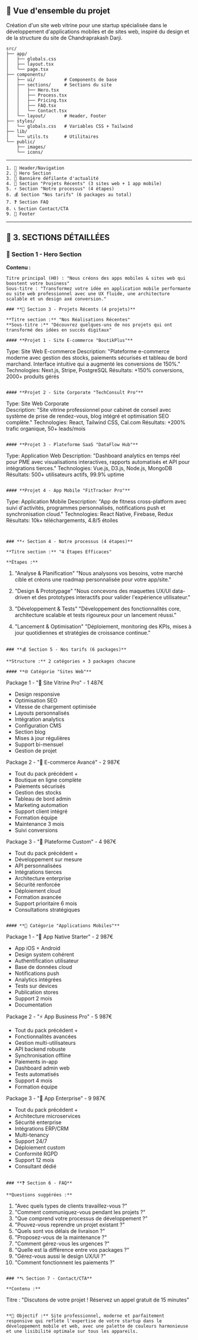 ## 🎯 **Vue d'ensemble du projet**

Création d'un site web vitrine pour une startup spécialisée dans le développement d'applications mobiles et de sites web, inspiré du design et de la structure du site de Chandraprakash Darji.


```
src/
├── app/
│   ├── globals.css
│   ├── layout.tsx
│   └── page.tsx
├── components/
│   ├── ui/           # Components de base
│   ├── sections/     # Sections du site
│   │   ├── Hero.tsx
│   │   ├── Process.tsx
│   │   ├── Pricing.tsx
│   │   ├── FAQ.tsx
│   │   └── Contact.tsx
│   └── layout/       # Header, Footer
├── styles/
│   └── globals.css   # Variables CSS + Tailwind
├── lib/
│   └── utils.ts      # Utilitaires
└── public/
    ├── images/
    └── icons/
```


---

```
1. 📱 Header/Navigation
2. 🚀 Hero Section  
3. 📄 Bannière défilante d'actualité
4. 🎯 Section "Projets Récents" (3 sites web + 1 app mobile)
5. ⚡ Section "Notre processus" (4 étapes)
6. 💰 Section "Nos tarifs" (6 packages au total)
7. ❓ Section FAQ
8. 📞 Section Contact/CTA
9. 🦶 Footer
```

---

## 📱 **3. SECTIONS DÉTAILLÉES**

### **🚀 Section 1 - Hero Section**

**Contenu :**
```
Titre principal (H0) : "Nous créons des apps mobiles & sites web qui boostent votre business"
Sous-titre : "Transformez votre idée en application mobile performante ou site web professionnel avec une UX fluide, une architecture scalable et un design axé conversion."

### **🎯 Section 3 - Projets Récents (4 projets)**

**Titre section :** "Nos Réalisations Récentes"
**Sous-titre :** "Découvrez quelques-uns de nos projets qui ont transformé des idées en succès digitaux"

#### **Projet 1 - Site E-commerce "BoutikPlus"**
```
Type: Site Web E-commerce
Description: "Plateforme e-commerce moderne avec gestion des stocks, paiements sécurisés et tableau de bord marchand. Interface intuitive qui a augmenté les conversions de 150%."
Technologies: Next.js, Stripe, PostgreSQL
Résultats: +150% conversions, 2000+ produits gérés
```

#### **Projet 2 - Site Corporate "TechConsult Pro"**
```
Type: Site Web Corporate  
Description: "Site vitrine professionnel pour cabinet de conseil avec système de prise de rendez-vous, blog intégré et optimisation SEO complète."
Technologies: React, Tailwind CSS, Cal.com
Résultats: +200% trafic organique, 50+ leads/mois
```

#### **Projet 3 - Plateforme SaaS "DataFlow Hub"**
```
Type: Application Web
Description: "Dashboard analytics en temps réel pour PME avec visualisations interactives, rapports automatisés et API pour intégrations tierces."
Technologies: Vue.js, D3.js, Node.js, MongoDB
Résultats: 500+ utilisateurs actifs, 99.9% uptime
```

#### **Projet 4 - App Mobile "FitTracker Pro"**
```
Type: Application Mobile
Description: "App de fitness cross-platform avec suivi d'activités, programmes personnalisés, notifications push et synchronisation cloud."
Technologies: React Native, Firebase, Redux
Résultats: 10k+ téléchargements, 4.8/5 étoiles
```


### **⚡ Section 4 - Notre processus (4 étapes)**

**Titre section :** "4 Étapes Efficaces"

**Étapes :**
```
1. "Analyse & Planification"
   "Nous analysons vos besoins, votre marché cible et créons une roadmap personnalisée pour votre app/site."

2. "Design & Prototypage" 
   "Nous concevons des maquettes UX/UI data-driven et des prototypes interactifs pour valider l'expérience utilisateur."

3. "Développement & Tests"
   "Développement des fonctionnalités core, architecture scalable et tests rigoureux pour un lancement réussi."

4. "Lancement & Optimisation"
   "Déploiement, monitoring des KPIs, mises à jour quotidiennes et stratégies de croissance continue."
```

### **💰 Section 5 - Nos tarifs (6 packages)**

**Structure :** 2 catégories × 3 packages chacune

#### **🌐 Catégorie "Sites Web"**

```
Package 1 - "🎨 Site Vitrine Pro" - 1 487€
- Design responsive
- Optimisation SEO  
- Vitesse de chargement optimisée
- Layouts personnalisés
- Intégration analytics
- Configuration CMS
- Section blog
- Mises à jour régulières
- Support bi-mensuel
- Gestion de projet

Package 2 - "🛒 E-commerce Avancé" - 2 987€  
- Tout du pack précédent +
- Boutique en ligne complète
- Paiements sécurisés
- Gestion des stocks
- Tableau de bord admin
- Marketing automation
- Support client intégré
- Formation équipe
- Maintenance 3 mois
- Suivi conversions

Package 3 - "🚀 Plateforme Custom" - 4 987€
- Tout du pack précédent +
- Développement sur mesure
- API personnalisées  
- Intégrations tierces
- Architecture enterprise
- Sécurité renforcée
- Déploiement cloud
- Formation avancée
- Support prioritaire 6 mois
- Consultations stratégiques
```

#### **📱 Catégorie "Applications Mobiles"**

```
Package 1 - "📱 App Native Starter" - 2 987€
- App iOS + Android
- Design system cohérent
- Authentification utilisateur
- Base de données cloud
- Notifications push
- Analytics intégrées
- Tests sur devices
- Publication stores
- Support 2 mois
- Documentation

Package 2 - "⚡ App Business Pro" - 5 987€
- Tout du pack précédent +
- Fonctionnalités avancées
- Gestion multi-utilisateurs
- API backend robuste
- Synchronisation offline
- Paiements in-app
- Dashboard admin web
- Tests automatisés
- Support 4 mois
- Formation équipe

Package 3 - "🏢 App Enterprise" - 9 987€
- Tout du pack précédent +
- Architecture microservices
- Sécurité enterprise
- Intégrations ERP/CRM
- Multi-tenancy
- Support 24/7
- Déploiement custom
- Conformité RGPD
- Support 12 mois
- Consultant dédié
```

### **❓ Section 6 - FAQ**

**Questions suggérées :**
```
1. "Avec quels types de clients travaillez-vous ?"
2. "Comment communiquez-vous pendant les projets ?"
3. "Que comprend votre processus de développement ?"
4. "Pouvez-vous reprendre un projet existant ?"
5. "Quels sont vos délais de livraison ?"
6. "Proposez-vous de la maintenance ?"
7. "Comment gérez-vous les urgences ?"
8. "Quelle est la différence entre vos packages ?"
9. "Gérez-vous aussi le design UX/UI ?"
10. "Comment fonctionnent les paiements ?"
```

### **📞 Section 7 - Contact/CTA**

**Contenu :**
```
Titre : "Discutons de votre projet ! Réservez un appel gratuit de 15 minutes"
```

**🚀 Objectif :** Site professionnel, moderne et parfaitement responsive qui reflète l'expertise de votre startup dans le développement mobile et web, avec une palette de couleurs harmonieuse et une lisibilité optimale sur tous les appareils.
